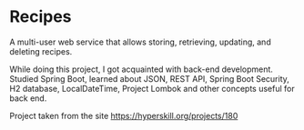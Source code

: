 # Recipes
A multi-user web service that allows storing, retrieving, updating, and deleting recipes.

While doing this project, I got acquainted with back-end development. Studied Spring Boot, learned about JSON, REST API, Spring Boot Security, H2 database, LocalDateTime, Project Lombok and other concepts useful for back end.

Project taken from the site https://hyperskill.org/projects/180
